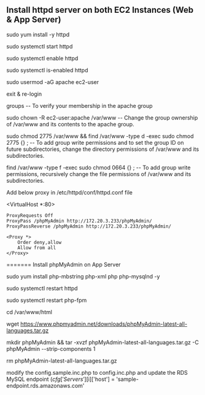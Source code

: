 ## Install httpd server on both EC2 Instances (Web & App Server)

sudo yum install -y httpd

sudo systemctl start httpd

sudo systemctl enable httpd

sudo systemctl is-enabled httpd

sudo usermod -aG apache ec2-user

exit & re-login

groups -- To verify your membership in the apache group

sudo chown -R ec2-user:apache /var/www -- Change the group ownership of /var/www and its contents to the apache group.

sudo chmod 2775 /var/www && find /var/www -type d -exec sudo chmod 2775 {} \; -- To add group write permissions and to set the group ID on future subdirectories, change the directory permissions of /var/www and its subdirectories.

find /var/www -type f -exec sudo chmod 0664 {} \; -- To add group write permissions, recursively change the file permissions of /var/www and its subdirectories.

Add below proxy in /etc/httpd/conf/httpd.conf file

<VirtualHost *:80>

    ProxyRequests Off
    ProxyPass /phpMyAdmin http://172.20.3.233/phpMyAdmin/
    ProxyPassReverse /phpMyAdmin http://172.20.3.233/phpMyAdmin/

    <Proxy *>
        Order deny,allow
        Allow from all
    </Proxy>
</VirtualHost>

======= Install phpMyAdmin on App Server

sudo yum install php-mbstring php-xml php php-mysqlnd -y

sudo systemctl restart httpd

sudo systemctl restart php-fpm

cd /var/www/html

wget https://www.phpmyadmin.net/downloads/phpMyAdmin-latest-all-languages.tar.gz

mkdir phpMyAdmin && tar -xvzf phpMyAdmin-latest-all-languages.tar.gz -C phpMyAdmin --strip-components 1

rm phpMyAdmin-latest-all-languages.tar.gz

modify the config.sample.inc.php to config.inc.php and update the RDS MySQL endpoint ($cfg['Servers'][$i]['host'] = 'sample-endpoint.rds.amazonaws.com'

